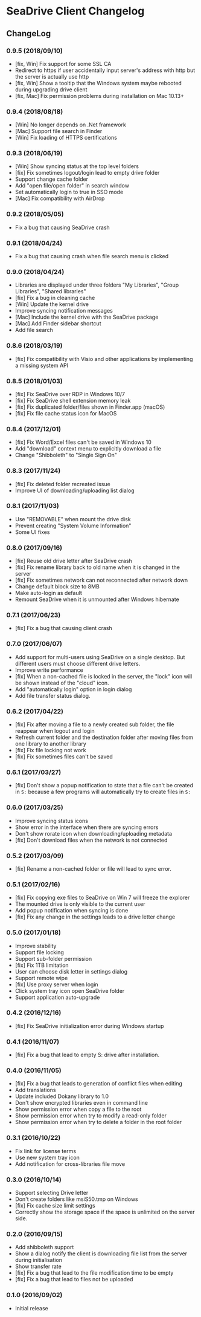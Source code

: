 # SeaDrive Client Changelog

## ChangeLog

### 0.9.5 (2018/09/10)

* [fix, Win] Fix support for some SSL CA
* Redirect to https if user accidentally input server's address with http but the server is actually use http
* [fix, Win] Show a tooltip that the Windows system maybe rebooted during upgrading drive client
* [fix, Mac] Fix permission problems during installation on Mac 10.13+

### 0.9.4 (2018/08/18)

* [Win] No longer depends on .Net framework
* [Mac] Support file search in Finder
* [Win] Fix loading of HTTPS certifications

### 0.9.3 (2018/06/19)

* [Win] Show syncing status at the top level folders
* [fix] Fix sometimes logout/login lead to empty drive folder
* Support change cache folder
* Add "open file/open folder" in search window
* Set automatically login to true in SSO mode
* [Mac] Fix compatibility with AirDrop


### 0.9.2 (2018/05/05)

* Fix a bug that causing SeaDrive crash

### 0.9.1 (2018/04/24)

* Fix a bug that causing crash when file search menu is clicked

### 0.9.0 (2018/04/24)

* Libraries are displayed under three folders "My Libraries", "Group Libraries", "Shared libraries"
* [fix] Fix a bug in cleaning cache
* [Win] Update the kernel drive
* Improve syncing notification messages
* [Mac] Include the kernel drive with the SeaDrive package
* [Mac] Add Finder sidebar shortcut
* Add file search


### 0.8.6 \(2018/03/19\)

* \[fix\] Fix compatibility with Visio and other applications by implementing a missing system API

### 0.8.5 \(2018/01/03\)

* \[fix\] Fix SeaDrive over RDP in Windows 10/7
* \[fix\] Fix SeaDrive shell extension memory leak
* \[fix\] Fix duplicated folder/files shown in Finder.app \(macOS\)
* \[fix\] Fix file cache status icon for MacOS

### 0.8.4 \(2017/12/01\)

* \[fix\] Fix Word/Excel files can't be saved in Windows 10
* Add "download" context menu to explicitly download a file
* Change "Shibboleth" to "Single Sign On"

### 0.8.3 \(2017/11/24\)

* \[fix\] Fix deleted folder recreated issue
* Improve UI of downloading/uploading list dialog

### 0.8.1 \(2017/11/03\)

* Use "REMOVABLE" when mount the drive disk
* Prevent creating "System Volume Information"
* Some UI fixes

### 0.8.0 \(2017/09/16\)

* \[fix\] Reuse old drive letter after SeaDrive crash
* \[fix\] Fix rename library back to old name when it is changed in the server
* \[fix\] Fix sometimes network can not reconnected after network down
* Change default block size to 8MB
* Make auto-login as default
* Remount SeaDrive when it is unmounted after Windows hibernate

### 0.7.1 \(2017/06/23\)

* \[fix\] Fix a bug that causing client crash

### 0.7.0 \(2017/06/07\)

* Add support for multi-users using SeaDrive on a single desktop. But different users must choose different drive letters.
* Improve write performance
* \[fix\] When a non-cached file is locked in the server, the "lock" icon will be shown instead of the "cloud" icon.
* Add "automatically login" option in login dialog
* Add file transfer status dialog.

### 0.6.2 \(2017/04/22\)

* \[fix\] Fix after moving a file to a newly created sub folder, the file reappear when logout and login
* Refresh current folder and the destination folder after moving files from one library to another library
* \[fix\] Fix file locking not work
* \[fix\] Fix sometimes files can't be saved

### 0.6.1 \(2017/03/27\)

* \[fix\] Don't show a popup notification to state that a file can't be created in `S:` because a few programs will automatically try to create files in `S:`

### 0.6.0 \(2017/03/25\)

* Improve syncing status icons
* Show error in the interface when there are syncing errors
* Don't show rorate icon when downloading/uploading metadata
* \[fix\] Don't download files when the network is not connected

### 0.5.2 \(2017/03/09\)

* \[fix\] Rename a non-cached folder or file will lead to sync error.

### 0.5.1 \(2017/02/16\)

* \[fix\] Fix copying exe files to SeaDrive on Win 7 will freeze the explorer
* The mounted drive is only visible to the current user
* Add popup notification when syncing is done
* \[fix\] Fix any change in the settings leads to a drive letter change

### 0.5.0 \(2017/01/18\)

* Improve stability
* Support file locking
* Support sub-folder permission
* \[fix\] Fix 1TB limitation
* User can choose disk letter in settings dialog
* Support remote wipe
* \[fix\] Use proxy server when login
* Click system tray icon open SeaDrive folder
* Support application auto-upgrade

### 0.4.2 \(2016/12/16\)

* \[fix\] Fix SeaDrive initialization error during Windows startup

### 0.4.1 \(2016/11/07\)

* \[fix\] Fix a bug that lead to empty S: drive after installation.

### 0.4.0 \(2016/11/05\)

* \[fix\] Fix a bug that leads to generation of conflict files when editing
* Add translations
* Update included Dokany library to 1.0
* Don't show encrypted libraries even in command line
* Show permission error when copy a file to the root
* Show permission error when try to modify a read-only folder
* Show permission error when try to delete a folder in the root folder

### 0.3.1 \(2016/10/22\)

* Fix link for license terms
* Use new system tray icon
* Add notification for cross-libraries file move

### 0.3.0 \(2016/10/14\)

* Support selecting Drive letter
* Don't create folders like msiS50.tmp on Windows
* \[fix\] Fix cache size limit settings
* Correctly show the storage space if the space is unlimited on the server side.

### 0.2.0 \(2016/09/15\)

* Add shibboleth support
* Show a dialog notify the client is downloading file list from the server during initialisation
* Show transfer rate
* \[fix\] Fix a bug that lead to the file modification time to be empty
* \[fix\] Fix a bug that lead to files not be uploaded

### 0.1.0 \(2016/09/02\)

* Initial release
